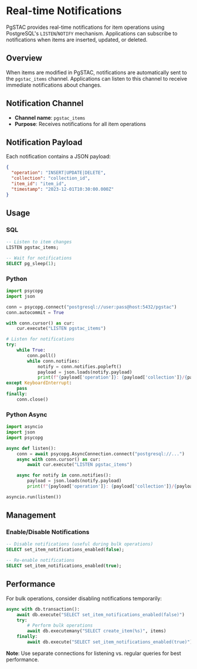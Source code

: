 # Real-time Notifications

PgSTAC provides real-time notifications for item operations using PostgreSQL's `LISTEN`/`NOTIFY` mechanism. Applications can subscribe to notifications when items are inserted, updated, or deleted.

## Overview

When items are modified in PgSTAC, notifications are automatically sent to the `pgstac_items` channel. Applications can listen to this channel to receive immediate notifications about changes.

## Notification Channel

- **Channel name**: `pgstac_items`
- **Purpose**: Receives notifications for all item operations

## Notification Payload

Each notification contains a JSON payload:

```json
{
  "operation": "INSERT|UPDATE|DELETE",
  "collection": "collection_id",
  "item_id": "item_id",
  "timestamp": "2023-12-01T10:30:00.000Z"
}
```

## Usage

### SQL

```sql
-- Listen to item changes
LISTEN pgstac_items;

-- Wait for notifications
SELECT pg_sleep(1);
```

### Python

```python
import psycopg
import json

conn = psycopg.connect("postgresql://user:pass@host:5432/pgstac")
conn.autocommit = True

with conn.cursor() as cur:
    cur.execute("LISTEN pgstac_items")

# Listen for notifications
try:
    while True:
        conn.poll()
        while conn.notifies:
            notify = conn.notifies.popleft()
            payload = json.loads(notify.payload)
            print(f"{payload['operation']}: {payload['collection']}/{payload['item_id']}")
except KeyboardInterrupt:
    pass
finally:
    conn.close()
```

### Python Async

```python
import asyncio
import json
import psycopg

async def listen():
    conn = await psycopg.AsyncConnection.connect("postgresql://...")
    async with conn.cursor() as cur:
        await cur.execute("LISTEN pgstac_items")

    async for notify in conn.notifies():
        payload = json.loads(notify.payload)
        print(f"{payload['operation']}: {payload['collection']}/{payload['item_id']}")

asyncio.run(listen())
```

## Management

### Enable/Disable Notifications

```sql
-- Disable notifications (useful during bulk operations)
SELECT set_item_notifications_enabled(false);

-- Re-enable notifications
SELECT set_item_notifications_enabled(true);
```

## Performance

For bulk operations, consider disabling notifications temporarily:

```python
async with db.transaction():
    await db.execute("SELECT set_item_notifications_enabled(false)")
    try:
        # Perform bulk operations
        await db.executemany("SELECT create_item(%s)", items)
    finally:
        await db.execute("SELECT set_item_notifications_enabled(true)")
```

**Note**: Use separate connections for listening vs. regular queries for best performance.
